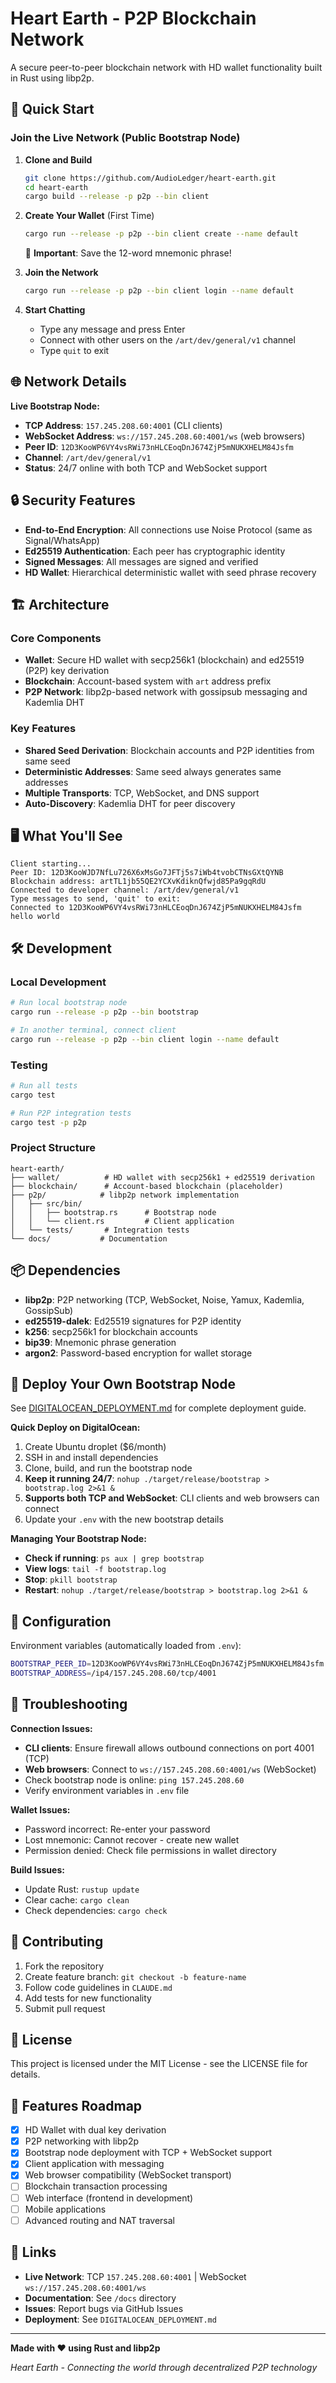 # Heart Earth - P2P Blockchain Network

A secure peer-to-peer blockchain network with HD wallet functionality built in Rust using libp2p.

## 🚀 Quick Start

### Join the Live Network (Public Bootstrap Node)

1. **Clone and Build**
   ```bash
   git clone https://github.com/AudioLedger/heart-earth.git
   cd heart-earth
   cargo build --release -p p2p --bin client
   ```

2. **Create Your Wallet** (First Time)
   ```bash
   cargo run --release -p p2p --bin client create --name default
   ```
   📝 **Important**: Save the 12-word mnemonic phrase!

3. **Join the Network**
   ```bash
   cargo run --release -p p2p --bin client login --name default
   ```

4. **Start Chatting**
   - Type any message and press Enter
   - Connect with other users on the `/art/dev/general/v1` channel
   - Type `quit` to exit

## 🌐 Network Details

**Live Bootstrap Node:**
- **TCP Address**: `157.245.208.60:4001` (CLI clients)
- **WebSocket Address**: `ws://157.245.208.60:4001/ws` (web browsers)
- **Peer ID**: `12D3KooWP6VY4vsRWi73nHLCEoqDnJ674ZjP5mNUKXHELM84Jsfm`
- **Channel**: `/art/dev/general/v1`
- **Status**: 24/7 online with both TCP and WebSocket support

## 🔒 Security Features

- **End-to-End Encryption**: All connections use Noise Protocol (same as Signal/WhatsApp)
- **Ed25519 Authentication**: Each peer has cryptographic identity
- **Signed Messages**: All messages are signed and verified
- **HD Wallet**: Hierarchical deterministic wallet with seed phrase recovery

## 🏗️ Architecture

### Core Components
- **Wallet**: Secure HD wallet with secp256k1 (blockchain) and ed25519 (P2P) key derivation
- **Blockchain**: Account-based system with `art` address prefix  
- **P2P Network**: libp2p-based network with gossipsub messaging and Kademlia DHT

### Key Features
- **Shared Seed Derivation**: Blockchain accounts and P2P identities from same seed
- **Deterministic Addresses**: Same seed always generates same addresses
- **Multiple Transports**: TCP, WebSocket, and DNS support
- **Auto-Discovery**: Kademlia DHT for peer discovery

## 🖥️ What You'll See

```
Client starting...
Peer ID: 12D3KooWJD7NfLu726X6xMsGo7JFTj5s7iWb4tvobCTNsGXtQYNB
Blockchain address: artTL1jb55QE2YCXvKdiknQfwjd85Pa9gqRdU
Connected to developer channel: /art/dev/general/v1
Type messages to send, 'quit' to exit:
Connected to 12D3KooWP6VY4vsRWi73nHLCEoqDnJ674ZjP5mNUKXHELM84Jsfm
hello world
```

## 🛠️ Development

### Local Development
```bash
# Run local bootstrap node
cargo run --release -p p2p --bin bootstrap

# In another terminal, connect client
cargo run --release -p p2p --bin client login --name default
```

### Testing
```bash
# Run all tests
cargo test

# Run P2P integration tests
cargo test -p p2p
```

### Project Structure
```
heart-earth/
├── wallet/          # HD wallet with secp256k1 + ed25519 derivation
├── blockchain/      # Account-based blockchain (placeholder)
├── p2p/            # libp2p network implementation
│   ├── src/bin/
│   │   ├── bootstrap.rs      # Bootstrap node
│   │   └── client.rs         # Client application
│   └── tests/       # Integration tests
└── docs/           # Documentation
```

## 📦 Dependencies

- **libp2p**: P2P networking (TCP, WebSocket, Noise, Yamux, Kademlia, GossipSub)
- **ed25519-dalek**: Ed25519 signatures for P2P identity
- **k256**: secp256k1 for blockchain accounts  
- **bip39**: Mnemonic phrase generation
- **argon2**: Password-based encryption for wallet storage

## 🚀 Deploy Your Own Bootstrap Node

See [DIGITALOCEAN_DEPLOYMENT.md](DIGITALOCEAN_DEPLOYMENT.md) for complete deployment guide.

**Quick Deploy on DigitalOcean:**
1. Create Ubuntu droplet ($6/month)
2. SSH in and install dependencies
3. Clone, build, and run the bootstrap node
4. **Keep it running 24/7**: `nohup ./target/release/bootstrap > bootstrap.log 2>&1 &`
5. **Supports both TCP and WebSocket**: CLI clients and web browsers can connect
6. Update your `.env` with the new bootstrap details

**Managing Your Bootstrap Node:**
- **Check if running**: `ps aux | grep bootstrap`
- **View logs**: `tail -f bootstrap.log`
- **Stop**: `pkill bootstrap`
- **Restart**: `nohup ./target/release/bootstrap > bootstrap.log 2>&1 &`

## 🔧 Configuration

Environment variables (automatically loaded from `.env`):
```bash
BOOTSTRAP_PEER_ID=12D3KooWP6VY4vsRWi73nHLCEoqDnJ674ZjP5mNUKXHELM84Jsfm
BOOTSTRAP_ADDRESS=/ip4/157.245.208.60/tcp/4001
```

## 🐛 Troubleshooting

**Connection Issues:**
- **CLI clients**: Ensure firewall allows outbound connections on port 4001 (TCP)
- **Web browsers**: Connect to `ws://157.245.208.60:4001/ws` (WebSocket)
- Check bootstrap node is online: `ping 157.245.208.60`
- Verify environment variables in `.env` file

**Wallet Issues:**
- Password incorrect: Re-enter your password
- Lost mnemonic: Cannot recover - create new wallet
- Permission denied: Check file permissions in wallet directory

**Build Issues:**
- Update Rust: `rustup update`
- Clear cache: `cargo clean`
- Check dependencies: `cargo check`

## 🤝 Contributing

1. Fork the repository
2. Create feature branch: `git checkout -b feature-name`
3. Follow code guidelines in `CLAUDE.md`
4. Add tests for new functionality
5. Submit pull request

## 📄 License

This project is licensed under the MIT License - see the LICENSE file for details.

## 🌟 Features Roadmap

- [x] HD Wallet with dual key derivation
- [x] P2P networking with libp2p
- [x] Bootstrap node deployment with TCP + WebSocket support
- [x] Client application with messaging
- [x] Web browser compatibility (WebSocket transport)
- [ ] Blockchain transaction processing
- [ ] Web interface (frontend in development)
- [ ] Mobile applications
- [ ] Advanced routing and NAT traversal

## 🔗 Links

- **Live Network**: TCP `157.245.208.60:4001` | WebSocket `ws://157.245.208.60:4001/ws`
- **Documentation**: See `/docs` directory
- **Issues**: Report bugs via GitHub Issues
- **Deployment**: See `DIGITALOCEAN_DEPLOYMENT.md`

---

**Made with ❤️ using Rust and libp2p**

*Heart Earth - Connecting the world through decentralized P2P technology*

